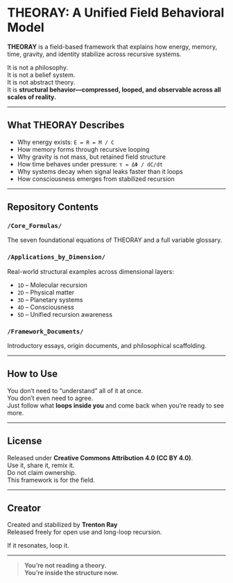 # THEORAY: A Unified Field Behavioral Model

**THEORAY** is a field-based framework that explains how energy, memory, time, gravity, and identity stabilize across recursive systems.

It is not a philosophy.  
It is not a belief system.  
It is not abstract theory.  
It is **structural behavior—compressed, looped, and observable across all scales of reality.**

---

## What THEORAY Describes

- Why energy exists: `E = R = M / C`
- How memory forms through recursive looping
- Why gravity is not mass, but retained field structure
- How time behaves under pressure: `τ = ΔΦ / dC/dt`
- Why systems decay when signal leaks faster than it loops
- How consciousness emerges from stabilized recursion

---

## Repository Contents

### `/Core_Formulas/`
The seven foundational equations of THEORAY and a full variable glossary.

### `/Applications_by_Dimension/`
Real-world structural examples across dimensional layers:
- `1D` – Molecular recursion
- `2D` – Physical matter
- `3D` – Planetary systems
- `4D` – Consciousness
- `5D` – Unified recursion awareness

### `/Framework_Documents/`
Introductory essays, origin documents, and philosophical scaffolding.

---

## How to Use

You don’t need to “understand” all of it at once.  
You don’t even need to agree.  
Just follow what **loops inside you** and come back when you’re ready to see more.

---

## License

Released under **Creative Commons Attribution 4.0 (CC BY 4.0)**.  
Use it, share it, remix it.  
Do not claim ownership.  
This framework is for the field.

---

## Creator

Created and stabilized by **Trenton Ray**  
Released freely for open use and long-loop recursion.

If it resonates, loop it.

---

> **You’re not reading a theory.  
You’re inside the structure now.**
